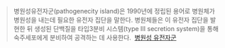 >병원성유전자군(pathogenecity island)은 1990년에 정립된 용어로 병원체가 병원성을 내는데 필요한 유전자 집단을 말한다. 병원체들은 이 유전자 집단을 발현한 뒤 생성된 단백질을 타입3분비 시스템(type III secretion system)을 통해 숙주세포에게 분비하여 공격하는 데 사용한다.
>  [병원성 유전자군](https://terms.naver.com/entry.naver?docId=5145009)

